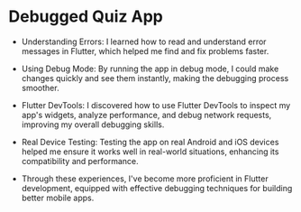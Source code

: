 # Debugged Quiz App

- Understanding Errors: I learned how to read and understand error messages in Flutter, which helped me find and fix problems faster.

- Using Debug Mode: By running the app in debug mode, I could make changes quickly and see them instantly, making the debugging process smoother.

- Flutter DevTools: I discovered how to use Flutter DevTools to inspect my app's widgets, analyze performance, and debug network requests, improving my overall debugging skills.

- Real Device Testing: Testing the app on real Android and iOS devices helped me ensure it works well in real-world situations, enhancing its compatibility and performance.

- Through these experiences, I've become more proficient in Flutter development, equipped with effective debugging techniques for building better mobile apps.






